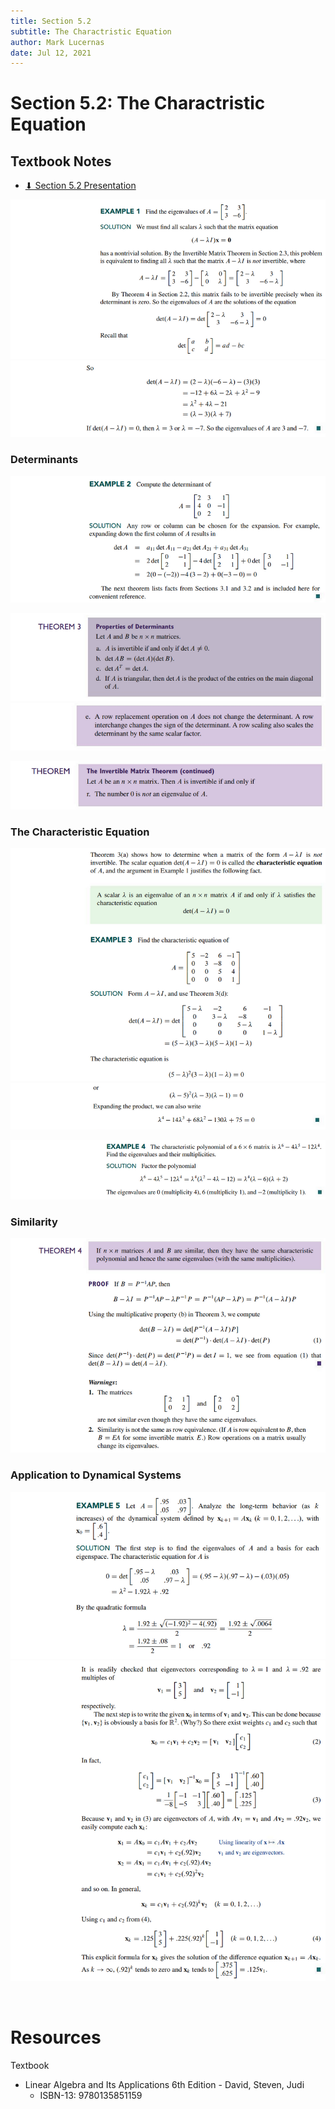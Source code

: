 ```yaml
---
title: Section 5.2
subtitle: The Charactristic Equation
author: Mark Lucernas
date: Jul 12, 2021
---
```



# Section 5.2: The Charactristic Equation

## Textbook Notes

- [⬇ Section 5.2 Presentation](file:../../../../../../files/summer-2021/MATH-254/notes/ch-5/sec_5-2/sec_5-2_presentation.pptx)

![Example 1.1](../../../../../../files/summer-2021/MATH-254/notes/ch-5/sec_5-2/sec_5-2_example_1-1.png)
![Example 1.2](../../../../../../files/summer-2021/MATH-254/notes/ch-5/sec_5-2/sec_5-2_example_1-2.png)

### Determinants

![Example 2](../../../../../../files/summer-2021/MATH-254/notes/ch-5/sec_5-2/sec_5-2_example_2.png)

![Theorem 3.1](../../../../../../files/summer-2021/MATH-254/notes/ch-5/sec_5-2/sec_5-2_theorem_3-1.png)
![Theorem 3.2](../../../../../../files/summer-2021/MATH-254/notes/ch-5/sec_5-2/sec_5-2_theorem_3-2.png)

![Theorem](../../../../../../files/summer-2021/MATH-254/notes/ch-5/sec_5-2/sec_5-2_theorem_the_invertible_matrix_theorem_contd.png)

### The Characteristic Equation

![Example 3.1](../../../../../../files/summer-2021/MATH-254/notes/ch-5/sec_5-2/sec_5-2_example_3-1.png)
![Example 3.2](../../../../../../files/summer-2021/MATH-254/notes/ch-5/sec_5-2/sec_5-2_example_3-2.png)

![Example 4](../../../../../../files/summer-2021/MATH-254/notes/ch-5/sec_5-2/sec_5-2_example_4.png)

### Similarity

![Theorem 4](../../../../../../files/summer-2021/MATH-254/notes/ch-5/sec_5-2/sec_5-2_theorem_4.png)

### Application to Dynamical Systems

![Example 5.1](../../../../../../files/summer-2021/MATH-254/notes/ch-5/sec_5-2/sec_5-2_example_5-1.png)
![Example 5.2](../../../../../../files/summer-2021/MATH-254/notes/ch-5/sec_5-2/sec_5-2_example_5-2.png)

<br>

# Resources

Textbook

+ Linear Algebra and Its Applications 6th Edition - David, Steven, Judi
  + ISBN-13: 9780135851159

